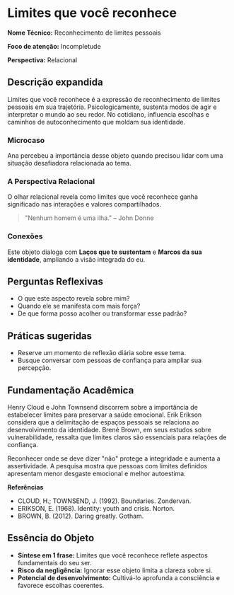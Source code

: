 # Limites que você reconhece

**Nome Técnico:** Reconhecimento de limites pessoais

**Foco de atenção:** Incompletude

**Perspectiva:** Relacional

## Descrição expandida
Limites que você reconhece é a expressão de reconhecimento de limites pessoais em sua trajetória.
Psicologicamente, sustenta modos de agir e interpretar o mundo ao seu redor.
No cotidiano, influencia escolhas e caminhos de autoconhecimento que moldam sua identidade.
### Microcaso
Ana percebeu a importância desse objeto quando precisou lidar com uma situação desafiadora relacionada ao tema.
### A Perspectiva Relacional
O olhar relacional revela como limites que você reconhece ganha significado nas interações e valores compartilhados.
> "Nenhum homem é uma ilha." – John Donne
### Conexões
Este objeto dialoga com **Laços que te sustentam** e **Marcos da sua identidade**, ampliando a visão integrada do eu.

## Perguntas Reflexivas
- O que este aspecto revela sobre mim?
- Quando ele se manifesta com mais força?
- De que forma posso acolher ou transformar esse padrão?

## Práticas sugeridas
- Reserve um momento de reflexão diária sobre esse tema.
- Busque conversar com pessoas de confiança para ampliar sua percepção.

## Fundamentação Acadêmica

Henry Cloud e John Townsend discorrem sobre a importância de estabelecer limites para preservar a saúde emocional. Erik Erikson considera que a delimitação de espaços pessoais se relaciona ao desenvolvimento da identidade. Brené Brown, em seus estudos sobre vulnerabilidade, ressalta que limites claros são essenciais para relações de confiança.

Reconhecer onde se deve dizer "não" protege a integridade e aumenta a assertividade. A pesquisa mostra que pessoas com limites definidos apresentam menor desgaste emocional e melhor autoestima.

**Referências**
- CLOUD, H.; TOWNSEND, J. (1992). Boundaries. Zondervan.
- ERIKSON, E. (1968). Identity: youth and crisis. Norton.
- BROWN, B. (2012). Daring greatly. Gotham.

## Essência do Objeto
- **Síntese em 1 frase:** Limites que você reconhece reflete aspectos fundamentais do seu ser.
- **Risco da negligência:** Ignorar esse objeto limita a clareza sobre si.
- **Potencial de desenvolvimento:** Cultivá-lo aprofunda a consciência e favorece escolhas coerentes.
